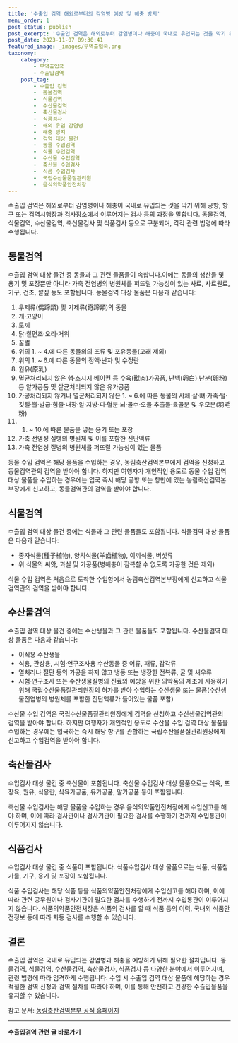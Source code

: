 ```yaml
---
title: '수출입 검역 해외로부터의 감염병 예방 및 해충 방지'
menu_order: 1
post_status: publish
post_excerpt: '수출입 검역은 해외로부터 감염병이나 해충이 국내로 유입되는 것을 막기 위해 공항, 항구 또는 검역시행장과 검사장소에서 이루어지는 검사 등의 과정을 말합니다. 동물검역, 식물검역, 수산물검역, 축산물검사 및 식품검사 등으로 구분되며, 각각 관련 법령에 따라 수행됩니다.'
post_date: 2023-11-07 09:30:41
featured_image: _images/무역출입국.png
taxonomy:
    category:
        - 무역출입국
        - 수출입검역
    post_tag:
        - 수출입 검역
        -  동물검역
        -  식물검역
        -  수산물검역
        -  축산물검사
        -  식품검사
        -  해외 유입 감염병
        -  해충 방지
        -  검역 대상 물건
        -  동물 수입검역
        -  식물 수입검역
        -  수산물 수입검역
        -  축산물 수입검사
        -  식품 수입검사
        -  국립수산물품질관리원
        -  음식의약품안전처장
---
```



수출입 검역은 해외로부터 감염병이나 해충이 국내로 유입되는 것을 막기 위해 공항, 항구 또는 검역시행장과 검사장소에서 이루어지는 검사 등의 과정을 말합니다. 동물검역, 식물검역, 수산물검역, 축산물검사 및 식품검사 등으로 구분되며, 각각 관련 법령에 따라 수행됩니다.

## 동물검역

수출입 검역 대상 물건 중 동물과 그 관련 물품들이 속합니다.이에는 동물의 생산물 및 용기 및 포장뿐만 아니라 가축 전염병의 병원체를 퍼뜨릴 가능성이 있는 사료, 사료원료, 기구, 건초, 깔짚 등도 포함됩니다. 동물검역 대상 물품은 다음과 같습니다:

1. 우제류(偶蹄類) 및 기제류(奇蹄類)의 동물
2. 개·고양이
3. 토끼
4. 닭·칠면조·오리·거위
5. 꿀벌
6. 위의 1. ~ 4.에 따른 동물외의 조류 및 포유동물(고래 제외)
7. 위의 1. ~ 6.에 따른 동물의 정액·난자 및 수정란
8. 원유(原乳)
9. 멸균처리되지 않은 햄·소시지·베이컨 등 수육(獸肉)가공품, 난백(卵白)·난분(卵粉) 등 알가공품 및 살균처리되지 않은 유가공품
10. 가공처리되지 않거나 멸균처리되지 않은 1. ~ 6.에 따른 동물의 사체·살·뼈·가죽·털·깃털·뿔·발굽·힘줄·내장·알·지방·피·혈분·뇌·골수·오물·추출물·육골분 및 우모분(羽毛粉)
11. 1. ~ 10.에 따른 물품을 넣는 용기 또는 포장
12. 가축 전염성 질병의 병원체 및 이를 포함한 진단액류
13. 가축 전염성 질병의 병원체를 퍼뜨릴 가능성이 있는 물품

동물 수입 검역은 해당 물품을 수입하는 경우, 농림축산검역본부에게 검역을 신청하고 동물검역관의 검역을 받아야 합니다. 하지만 여행자가 개인적인 용도로 동물 수입 검역 대상 물품을 수입하는 경우에는 입국 즉시 해당 공항 또는 항만에 있는 농림축산검역본부장에게 신고하고, 동물검역관의 검역을 받아야 합니다.

## 식물검역

수출입 검역 대상 물건 중에는 식물과 그 관련 물품들도 포함됩니다. 식물검역 대상 물품은 다음과 같습니다:

- 종자식물(種子植物), 양치식물(羊齒植物), 이끼식물, 버섯류
- 위 식물의 씨앗, 과실 및 가공품(병해충이 잠복할 수 없도록 가공한 것은 제외)

식물 수입 검역은 처음으로 도착한 수입항에서 농림축산검역본부장에게 신고하고 식물검역관의 검역을 받아야 합니다.

## 수산물검역

수출입 검역 대상 물건 중에는 수산생물과 그 관련 물품들도 포함됩니다. 수산물검역 대상 물품은 다음과 같습니다:

- 이식용 수산생물
- 식용, 관상용, 시험·연구조사용 수산동물 중 어류, 패류, 갑각류
- 열처리나 절단 등의 가공을 하지 않고 냉동 또는 냉장한 전복류, 굴 및 새우류
- 시험·연구조사 또는 수산생물질병의 진료와 예방을 위한 의약품의 제조에 사용하기 위해 국립수산물품질관리원장의 허가를 받아 수입하는 수산생물 또는 물품(수산생물전염병의 병원체를 포함한 진단액류가 들어있는 물품 포함)

수산물 수입 검역은 국립수산물품질관리원장에게 검역을 신청하고 수산생물검역관의 검역을 받아야 합니다. 하지만 여행자가 개인적인 용도로 수산물 수입 검역 대상 물품을 수입하는 경우에는 입국하는 즉시 해당 항구를 관할하는 국립수산물품질관리원장에게 신고하고 수입검역을 받아야 합니다.

## 축산물검사

수입검사 대상 물건 중 축산물이 포함됩니다. 축산물 수입검사 대상 물품으로는 식육, 포장육, 원유, 식용란, 식육가공품, 유가공품, 알가공품 등이 포함됩니다.

축산물 수입검사는 해당 물품을 수입하는 경우 음식의약품안전처장에게 수입신고를 해야 하며, 이에 따라 검사관이나 검사기관이 필요한 검사를 수행하기 전까지 수입통관이 이루어지지 않습니다.

## 식품검사

수입검사 대상 물건 중 식품이 포함됩니다. 식품수입검사 대상 물품으로는 식품, 식품첨가물, 기구, 용기 및 포장이 포함됩니다.

식품 수입검사는 해당 식품 등을 식품의약품안전처장에게 수입신고를 해야 하며, 이에 따라 관련 공무원이나 검사기관이 필요한 검사를 수행하기 전까지 수입통관이 이루어지지 않습니다. 식품의약품안전처장은 식품의 검사를 할 때 식품 등의 이력, 국내외 식품안전정보 등에 따라 차등 검사를 수행할 수 있습니다.

## 결론

수출입 검역은 국내로 유입되는 감염병과 해충을 예방하기 위해 필요한 절차입니다. 동물검역, 식물검역, 수산물검역, 축산물검사, 식품검사 등 다양한 분야에서 이루어지며, 관련 법령에 따라 엄격하게 수행됩니다. 수입 시 수출입 검역 대상 물품에 해당하는 경우 적절한 검역 신청과 검역 절차를 따라야 하며, 이를 통해 안전하고 건강한 수출입물품을 유지할 수 있습니다.

참고 문서: [농림축산검역본부 공식 홈페이지](http://www.qia.go.kr/main/mainContent.do?menuNo=641)
<!-- wp:separator -->
<hr class="wp-block-separator has-alpha-channel-opacity"/>
<!-- /wp:separator -->

<!-- wp:group {"backgroundColor":"base","layout":{"type":"constrained"}} -->
<div class="wp-block-group has-base-background-color has-background"><!-- wp:paragraph {"align":"center","fontSize":"medium"} -->
<p class="has-text-align-center has-large-font-size"><strong>수출입검역 관련 글 바로가기</strong></p>
<!-- /wp:paragraph -->


<!-- wp:latest-posts
{"categories":[{"id":15006,"count":19,"description":"","link":"https://uknowlaw.com/category/%ec%88%98%ec%b6%9c%ec%9e%85%ea%b2%80%ec%97%ad/","name":"수출입검역","slug":"수출입검역","taxonomy":"category","parent":0,"meta":[],"_links":{"self":[{"href":"https://uknowlaw.com/wp-json/wp/v2/categories/15006"}],"collection":[{"href":"https://uknowlaw.com/wp-json/wp/v2/categories"}],"about":[{"href":"https://uknowlaw.com/wp-json/wp/v2/taxonomies/category"}],"wp:post_type":[{"href":"https://uknowlaw.com/wp-json/wp/v2/posts?categories=15006"}],"curies":[{"name":"wp","href":"https://api.w.org/{rel}","templated":true}]}}],"postsToShow":100,"excerptLength":28,"postLayout":"grid","columns":2,"featuredImageAlign":"left","featuredImageSizeSlug":"large","fontSize":"small"} /--></div>
<!-- /wp:group -->
